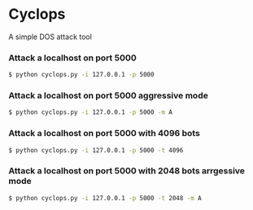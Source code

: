 # Cyclops

A simple DOS attack tool

### Attack a localhost on port 5000
```sh
$ python cyclops.py -i 127.0.0.1 -p 5000
```

### Attack a localhost on port 5000 aggressive mode
```sh
$ python cyclops.py -i 127.0.0.1 -p 5000 -m A
```

### Attack a localhost on port 5000 with 4096 bots
```sh
$ python cyclops.py -i 127.0.0.1 -p 5000 -t 4096
```

### Attack a localhost on port 5000 with 2048 bots arrgessive mode
```sh
$ python cyclops.py -i 127.0.0.1 -p 5000 -t 2048 -m A
```